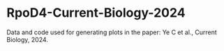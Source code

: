 # RpoD4-Current-Biology-2024
Data and code used for generating plots in the paper: Ye C et al., Current Biology, 2024.
